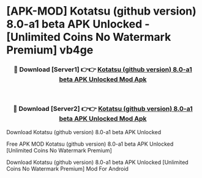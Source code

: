 # [APK-MOD] Kotatsu (github version) 8.0-a1 beta APK Unlocked - [Unlimited Coins No Watermark Premium] vb4ge



<div align="center">
<h3>🔴 Download [Server1] 👉👉 <a href="https://momento.my/?title=Kotatsu_(github_version)_8.0-a1_beta_APK_Unlocked">Kotatsu (github version) 8.0-a1 beta APK Unlocked Mod Apk</a></h3><br>

<h3>🔴 Download [Server2] 👉👉 <a href="https://momento.my/?title=Kotatsu_(github_version)_8.0-a1_beta_APK_Unlocked">Kotatsu (github version) 8.0-a1 beta APK Unlocked Mod Apk</a></h3>
</div>



Download Kotatsu (github version) 8.0-a1 beta APK Unlocked 

Free APK MOD Kotatsu (github version) 8.0-a1 beta APK Unlocked [Unlimited Coins No Watermark Premium]

Download Kotatsu (github version) 8.0-a1 beta APK Unlocked [Unlimited Coins No Watermark Premium] Mod For Android
